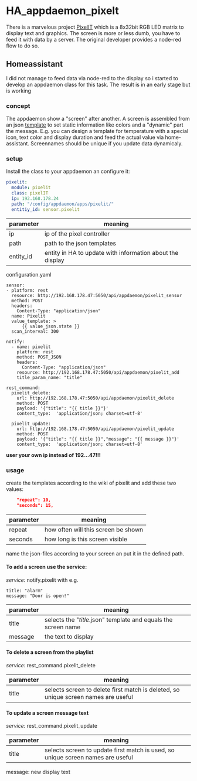 # HA_appdaemon_pixelt
There is a marvelous project [PixelIT](https://www.bastelbunker.de/pixel-it/) which is a 8x32bit RGB LED matrix to display text and graphics. The screen is more or less dumb, you have to feed it with data by a server.
The original developer provides a node-red flow to do so.

## Homeassistant
I did not manage to feed data via node-red to the display so i started to develop an appdaemon class for this task. The result is in an early stage but is working

### concept

The appdaemon show a "screen" after another. A screen is assembled from an json [template](https://wiki.dietru.de/books/pixel-it/page/apiscreen) to set static information like colors and a "dynamic" part the message. E.g. you can design a template for temperature with a special icon, text color and display duration and feed the actual value via home-assistant. Screennames should be unique if you update data dynamicaly.

### setup

Install the class to  your appdaemon an configure it:

```yaml
pixelit:
  module: pixelit
  class: pixelIT
  ip: 192.168.178.24
  path: "/config/appdaemon/apps/pixelit/"
  entitiy_id: sensor.pixelit
```
parameter | meaning
----------|----------
ip|ip of the pixel controller
path|path to the json templates
entity_id| entity in HA to update with information about the display

configuration.yaml
```
sensor:
- platform: rest
  resource: http://192.168.178.47:5050/api/appdaemon/pixelit_sensor
  method: POST
  headers:
    Content-Type: "application/json"
  name: Pixelit
  value_template: > 
      {{ value_json.state }}
  scan_interval: 300

notify:
  - name: pixelit
    platform: rest
    method: POST_JSON
    headers:
      Content-Type: "application/json"
    resource: http://192.168.178.47:5050/api/appdaemon/pixelit_add
    title_param_name: "title"

rest_command:
  pixelit_delete:
    url: http://192.168.178.47:5050/api/appdaemon/pixelit_delete
    method: POST
    payload: '{"title": "{{ title }}"}'
    content_type:  'application/json; charset=utf-8'

  pixelit_update:
    url: http://192.168.178.47:5050/api/appdaemon/pixelit_update
    method: POST
    payload: '{"title": "{{ title }}","message": "{{ message }}"}'
    content_type:  'application/json; charset=utf-8'
```
**user your own ip instead of 192...47!!!**

### usage

create the templates according to the wiki of pixelit and add these two values:
```json
    "repeat": 10,
    "seconds": 15,
 ```
parameter | meaning
----------|----------
repeat|how often will this screen be shown
seconds|how long is this screen visible
 
name the json-files according to your screen an put it in the defined path.

#### To add a screen use the service:

*service:* notify.pixelit
with e.g.
```
title: "alarm"
message: "Door is open!"
```
parameter | meaning
----------|----------
title|selects the "*title*.json" template and equals the screen name
message|the text to display

#### To delete a screen from the playlist

*service:* rest_command.pixelit_delete

parameter | meaning
----------|----------
title|selects screen to delete first match is deleted, so unique screen names are useful

#### To update a screen message text

*service:* rest_command.pixelit_update

parameter | meaning
----------|----------
title|selects screen to update first match is used, so unique screen names are useful
message: new display text
